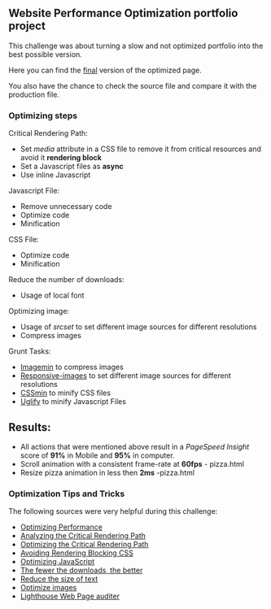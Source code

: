 ## Website Performance Optimization portfolio project
This challenge was about turning a slow and not optimized portfolio into the best possible version. 

Here you can find the [final](https://cdn.rawgit.com/FDMOliveira/Front-end-nanodegree-exercises/e860488/Pizzeria/dist/index.html) version of the optimized page. 

You also have the chance to check the source file and compare it with the production file.

### Optimizing steps
Critical Rendering Path:
* Set *media* attribute in a CSS file to remove it from critical resources and avoid it **rendering block**
* Set a Javascript files as **async**
* Use inline Javascript

Javascript File:
* Remove unnecessary code
* Optimize code
* Minification

CSS File:
* Optimize code
* Minification

Reduce the number of downloads:
* Usage of local font

Optimizing image:
* Usage of *srcset* to set different image sources for different resolutions
* Compress images

Grunt Tasks:
* [Imagemin](https://github.com/gruntjs/grunt-contrib-imagemin) to compress images
* [Responsive-images](https://github.com/andismith/grunt-responsive-images) to set different image sources for different resolutions
* [CSSmin](https://github.com/gruntjs/grunt-contrib-cssmin) to minify CSS files
* [Uglify](https://github.com/gruntjs/grunt-contrib-uglify) to minify Javascript Files


## Results:
* All actions that were mentioned above result in a *PageSpeed Insight* score of **91%** in Mobile and **95%** in computer.
* Scroll animation with a consistent frame-rate at **60fps** - pizza.html
* Resize pizza animation in less then **2ms** -pizza.html

### Optimization Tips and Tricks
The following sources were very helpful during this challenge: 
* [Optimizing Performance](https://developers.google.com/web/fundamentals/performance/ "web performance")
* [Analyzing the Critical Rendering Path](https://developers.google.com/web/fundamentals/performance/critical-rendering-path/analyzing-crp.html "analyzing crp")
* [Optimizing the Critical Rendering Path](https://developers.google.com/web/fundamentals/performance/critical-rendering-path/optimizing-critical-rendering-path.html "optimize the crp!")
* [Avoiding Rendering Blocking CSS](https://developers.google.com/web/fundamentals/performance/critical-rendering-path/render-blocking-css.html "render blocking css")
* [Optimizing JavaScript](https://developers.google.com/web/fundamentals/performance/critical-rendering-path/adding-interactivity-with-javascript.html "javascript")
* <a href="https://developers.google.com/web/fundamentals/performance/optimizing-content-efficiency/eliminate-downloads.html">The fewer the downloads, the better</a>
* <a href="https://developers.google.com/web/fundamentals/performance/optimizing-content-efficiency/optimize-encoding-and-transfer.html">Reduce the size of text</a>
* <a href="https://developers.google.com/web/fundamentals/performance/optimizing-content-efficiency/image-optimization.html">Optimize images</a>
* <a href="https://developers.google.com/web/tools/lighthouse/"> Lighthouse Web Page auditer
</a>
